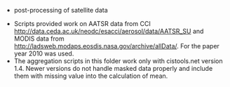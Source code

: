 * post-processing of satellite data

- Scripts provided work on AATSR data from CCI http://data.ceda.ac.uk/neodc/esacci/aerosol/data/AATSR_SU and MODIS data from http://ladsweb.modaps.eosdis.nasa.gov/archive/allData/. For the paper year 2010 was used.
- The aggregation scripts in this folder work only with cistools.net version 1.4. Newer versions do not handle masked data properly and include them with missing value into the calculation of mean.

